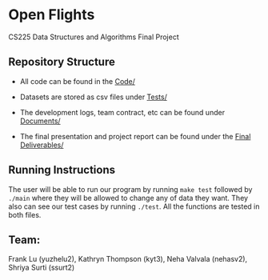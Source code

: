 # Open Flights
CS225 Data Structures and Algorithms Final Project 



Repository Structure
------------

+ All code can be found in the [Code/](https://github.com/kyt525/CS225_Final_Project_22/tree/main/Code)

+ Datasets are stored as csv files under [Tests/](https://github.com/kyt525/CS225_Final_Project_22/tree/main/Code/CS_Project/tests)

+ The development logs, team contract, etc can be found under [Documents/](https://github.com/kyt525/CS225_Final_Project_22/tree/main/Documents)

+ The final presentation and project report can be found under the [Final Deliverables/](https://github.com/kyt525/CS225_Final_Project_22/tree/main/Final%20Deliverables)


Running Instructions
----------
The user will be able to run our program by running `make test` followed by  `./main` where they will be allowed to change any of data they want. They also can see our test cases by running `./test`. All the functions are tested in both files.



Team:
--------
Frank Lu (yuzhelu2),
Kathryn Thompson (kyt3),
Neha Valvala (nehasv2),
Shriya Surti (ssurt2)
